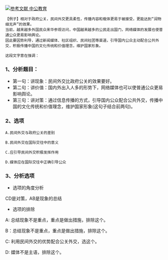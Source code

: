 [![](https://img.shields.io/badge/参考文献-中公教育-yellow.svg "参考文献 中公教育")](http://www.offcn.com/gwy/2018/0727/12256.html)


```
【例子】相对于政府公关，民间外交更具柔性，传播内容和载体更易于被接受，更能达到“润物细无声”的效果。
当前，越来越多外国民众来华参观访问，中国越来越多的公民走出国门，网络媒体的发展也使普通公众更易影响舆论。
因此要因势利导，通过新闻媒体、社区组织、民间社团等渠道，引导国内公众主动配合公共外交，积极传播中国的文化传统和价值理念，维护国家形象。

这段文字意在强调：
```
### 1、分析题目：
- 第一句：讲现象：民间外交比政府公关的效果要好。
- 第二句：讲价值：国内外出入人多的形势下，网络媒体也可以使普通公众更易影响舆论。
- 第三句：讲对策：通过信息传播的方式，引导国内公众配合公共外交，传播中国的文化传统和价值理念，维护国家形象(这句子结合前两句)。

### 2、选项
```
A.民间外交与政府公关的差别

B.民间外交在国际交往中的意义

C.应引导民间外交积极发挥作用

D.媒体应在国际交往中正确引导公众
```
### 3、分析选项
- 选项的角度分析

CD是对策，AB是现象的总结

- 选项的排除

A: 总结现象不是重点，重点是做出措施，排除这个。

B：总结现象不是重点，重点是做出措施，排除这个。

C: 利用民间外交的优势配合公关外交，选这个。

D: 媒体不是主语，排除这个。

